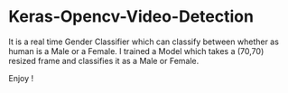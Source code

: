 # Keras-Opencv-Video-Detection

It is a real time Gender Classifier which can classify between whether as human is a Male or a Female. 
I trained a Model which takes a (70,70) resized frame and classifies it as a Male or Female.

Enjoy !
